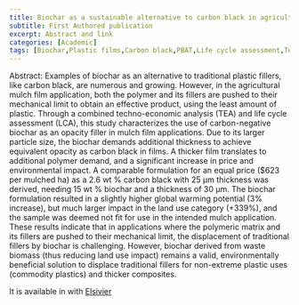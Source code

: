 ```yaml
---
title: Biochar as a sustainable alternative to carbon black in agricultural mulch films
subtitle: First Authored publication
excerpt: Abstract and link
categories: [Academic]
tags: [Biochar,Plastic films,Carbon black,PBAT,Life cycle assessment,Techno-economic analysis]
---
```

Abstract:
Examples of biochar as an alternative to traditional plastic fillers, like carbon black, are numerous and growing. However, in the agricultural mulch film application, both the polymer and its fillers are pushed to their mechanical limit to obtain an effective product, using the least amount of plastic. Through a combined techno-economic analysis (TEA) and life cycle assessment (LCA), this study characterizes the use of carbon-negative biochar as an opacity filler in mulch film applications. Due to its larger particle size, the biochar demands additional thickness to achieve equivalent opacity as carbon black in films. A thicker film translates to additional polymer demand, and a significant increase in price and environmental impact. A comparable formulation for an equal price ($623 per mulched ha) as a 2.6 wt % carbon black with 25 μm thickness was derived, needing 15 wt % biochar and a thickness of 30 μm. The biochar formulation resulted in a slightly higher global warming potential (3% increase), but much larger impact in the land use category (+339%), and the sample was deemed not fit for use in the intended mulch application. These results indicate that in applications where the polymeric matrix and its fillers are pushed to their mechanical limit, the displacement of traditional fillers by biochar is challenging. However, biochar derived from waste biomass (thus reducing land use impact) remains a valid, environmentally beneficial solution to displace traditional fillers for non-extreme plastic uses (commodity plastics) and thicker composites.


It is available in with [Elsivier](https://doi.org/10.1016/j.envres.2023.117916)